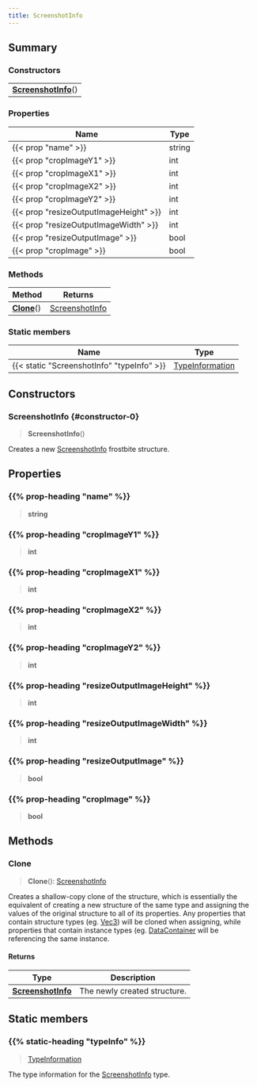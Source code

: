 ```yaml
---
title: ScreenshotInfo
---
```



## Summary
### Constructors
| |
| ----------- |
| **[ScreenshotInfo](#constructor-0)**() |

### Properties
| Name | Type |
| ---- | ---- |
| {{< prop "name" >}} | string |
| {{< prop "cropImageY1" >}} | int |
| {{< prop "cropImageX1" >}} | int |
| {{< prop "cropImageX2" >}} | int |
| {{< prop "cropImageY2" >}} | int |
| {{< prop "resizeOutputImageHeight" >}} | int |
| {{< prop "resizeOutputImageWidth" >}} | int |
| {{< prop "resizeOutputImage" >}} | bool |
| {{< prop "cropImage" >}} | bool |

### Methods
| Method | Returns |
| ------ | ---- |
| **[Clone](#clone)**() | [ScreenshotInfo](/vext/ref/fb/screenshotinfo) |

### Static members
| Name | Type |
| ---- | ---- |
| {{< static "ScreenshotInfo" "typeInfo" >}} | [TypeInformation](/vext/ref/shared/class/typeinformation) |

## Constructors
### ScreenshotInfo {#constructor-0}
> **ScreenshotInfo**()

Creates a new [ScreenshotInfo](/vext/ref/fb/screenshotinfo) frostbite structure.

## Properties
### {{% prop-heading "name" %}}
> **string**

### {{% prop-heading "cropImageY1" %}}
> **int**

### {{% prop-heading "cropImageX1" %}}
> **int**

### {{% prop-heading "cropImageX2" %}}
> **int**

### {{% prop-heading "cropImageY2" %}}
> **int**

### {{% prop-heading "resizeOutputImageHeight" %}}
> **int**

### {{% prop-heading "resizeOutputImageWidth" %}}
> **int**

### {{% prop-heading "resizeOutputImage" %}}
> **bool**

### {{% prop-heading "cropImage" %}}
> **bool**

## Methods
### Clone
> **Clone**(): [ScreenshotInfo](/vext/ref/fb/screenshotinfo)

Creates a shallow-copy clone of the structure, which is essentially the equivalent of creating a new structure of the same type and assigning the values of the original structure to all of its properties. Any properties that contain structure types (eg. [Vec3](/vext/ref/shared/class/vec3)) will be cloned when assigning, while properties that contain instance types (eg. [DataContainer](/vext/ref/shared/class/datacontainer) will be referencing the same instance.

#### Returns
| Type | Description |
| ---- | ----------- |
| **[ScreenshotInfo](/vext/ref/fb/screenshotinfo)** | The newly created structure. |

## Static members
### {{% static-heading "typeInfo" %}}
> [TypeInformation](/vext/ref/shared/class/typeinformation)

The type information for the [ScreenshotInfo](/vext/ref/fb/screenshotinfo) type.

